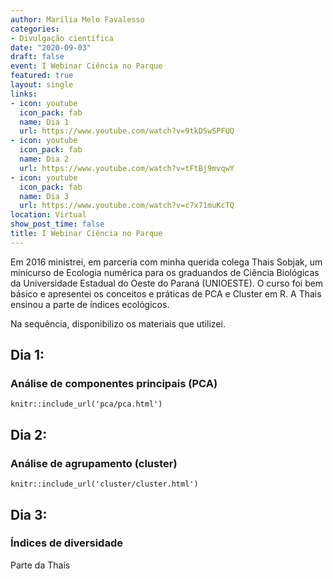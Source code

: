 ```yaml
---
author: Marília Melo Favalesso
categories:
- Divulgação científica
date: "2020-09-03"
draft: false
event: I Webinar Ciência no Parque
featured: true
layout: single
links:
- icon: youtube
  icon_pack: fab
  name: Dia 1
  url: https://www.youtube.com/watch?v=9tkDSwSPFUQ
- icon: youtube
  icon_pack: fab
  name: Dia 2
  url: https://www.youtube.com/watch?v=tFtBj9mvqwY
- icon: youtube
  icon_pack: fab
  name: Dia 3
  url: https://www.youtube.com/watch?v=c7x71muKcTQ
location: Virtual
show_post_time: false
title: I Webinar Ciência no Parque
---
```



Em 2016 ministrei, em parceria com minha querida colega Thais Sobjak, um minicurso de Ecologia numérica para os graduandos de Ciência Biológicas da Universidade Estadual do Oeste do Paraná (UNIOESTE). O curso foi bem básico e apresentei os conceitos e práticas de PCA e Cluster em R. A Thais ensinou a parte de índices ecológicos. 

Na sequência, disponibilizo os materiais que utilizei. 

## Dia 1: 

### Análise de componentes principais (PCA)

```{r echo=FALSE}
knitr::include_url('pca/pca.html')
```

## Dia 2: 

### Análise de agrupamento (cluster)

```{r echo=FALSE}
knitr::include_url('cluster/cluster.html')
```

## Dia 3: 

### Índices de diversidade 

Parte da Thaís
